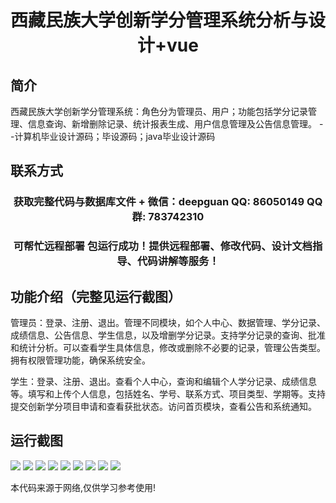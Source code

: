 <p><h1 align="center">西藏民族大学创新学分管理系统分析与设计+vue</h1></p>

## 简介
西藏民族大学创新学分管理系统：角色分为管理员、用户；功能包括学分记录管理、信息查询、新增删除记录、统计报表生成、用户信息管理及公告信息管理。    --计算机毕业设计源码；毕设源码；java毕业设计源码


## 联系方式
<p><h3 align="center">获取完整代码与数据库文件 + 微信：deepguan QQ: 86050149 QQ群: 783742310</h3></p>
<p><h3 align="center">可帮忙远程部署 包运行成功！提供远程部署、修改代码、设计文档指导、代码讲解等服务！</h3></p>

## 功能介绍（完整见运行截图）
管理员：登录、注册、退出。管理不同模块，如个人中心、数据管理、学分记录、成绩信息、公告信息、学生信息，以及增删学分记录。支持学分记录的查询、批准和统计分析。可以查看学生具体信息，修改或删除不必要的记录，管理公告类型。拥有权限管理功能，确保系统安全。

学生：登录、注册、退出。查看个人中心，查询和编辑个人学分记录、成绩信息等。填写和上传个人信息，包括姓名、学号、联系方式、项目类型、学期等。支持提交创新学分项目申请和查看获批状态。访问首页模块，查看公告和系统通知。


## 运行截图
![](https://bs-1329754181.cos.ap-shanghai.myqcloud.com/ssm/TibetUniversityCreditManagementSystemAnalysis/img/001.jpg)
![](https://bs-1329754181.cos.ap-shanghai.myqcloud.com/ssm/TibetUniversityCreditManagementSystemAnalysis/img/002.jpg)
![](https://bs-1329754181.cos.ap-shanghai.myqcloud.com/ssm/TibetUniversityCreditManagementSystemAnalysis/img/003.jpg)
![](https://bs-1329754181.cos.ap-shanghai.myqcloud.com/ssm/TibetUniversityCreditManagementSystemAnalysis/img/004.jpg)
![](https://bs-1329754181.cos.ap-shanghai.myqcloud.com/ssm/TibetUniversityCreditManagementSystemAnalysis/img/005.jpg)
![](https://bs-1329754181.cos.ap-shanghai.myqcloud.com/ssm/TibetUniversityCreditManagementSystemAnalysis/img/006.jpg)
![](https://bs-1329754181.cos.ap-shanghai.myqcloud.com/ssm/TibetUniversityCreditManagementSystemAnalysis/img/007.jpg)
![](https://bs-1329754181.cos.ap-shanghai.myqcloud.com/ssm/TibetUniversityCreditManagementSystemAnalysis/img/008.jpg)
![](https://bs-1329754181.cos.ap-shanghai.myqcloud.com/ssm/TibetUniversityCreditManagementSystemAnalysis/img/009.jpg)

<p>本代码来源于网络,仅供学习参考使用!</p>
